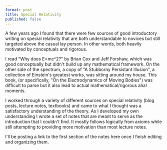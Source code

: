 ```yaml
---
format: post
title: Special Relativity
published: false
---
```

A few years ago I found that there were few sources of good introductory writing on special relativity that are both understandable to novices but still targeted above the casual lay person. In other words, both heavily motivated by conceptuals and rigorous.

I read "Why does E=mc^2?" by Brian Cox and Jeff Forshaw, which was good conceptually but didn't build up any mathematical framework. On the other side of the spectrum, a copy of "A Stubborny Persistant Illusion", a collection of Einstein's greatest works, was sitting around my house. This book, (or specifically, "On the Electrodynamics of Moving Bodies") was difficult to parse but it also lead to actual mathematical/rigorous aha! moments.

I worked through a variety of different sources on special relativity (blog posts, lecture notes, textbooks) and came to what I thought was a satisfactory understanding of the theory. As I developed my own understanding I wrote a set of notes that are meant to serve as the introduction that I couldn't find. It mostly follows logically from axioms while still attempting to providing more motivation than most lecture notes.

I'll be posting a link to the first section of the notes here once I finish editing and organizing them.
